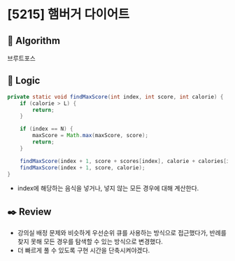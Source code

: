 # [5215] 햄버거 다이어트

## :pushpin: **Algorithm**

브루트포스

## :round_pushpin: **Logic**

```java
private static void findMaxScore(int index, int score, int calorie) {
    if (calorie > L) {
        return;
    }

    if (index == N) {
        maxScore = Math.max(maxScore, score);
        return;
    }

    findMaxScore(index + 1, score + scores[index], calorie + calories[index]);
    findMaxScore(index + 1, score, calorie);
}
```

- index에 해당하는 음식을 넣거나, 넣지 않는 모든 경우에 대해 계산한다.

## :black_nib: **Review**
- 강의실 배정 문제와 비슷하게 우선순위 큐를 사용하는 방식으로 접근했다가, 반례를 찾지 못해 모든 경우를 탐색할 수 있는 방식으로 변경했다.
- 더 빠르게 풀 수 있도록 구현 시간을 단축시켜야겠다.